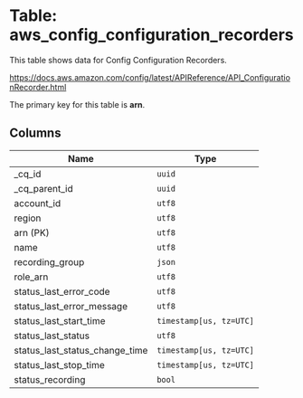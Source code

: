 # Table: aws_config_configuration_recorders

This table shows data for Config Configuration Recorders.

https://docs.aws.amazon.com/config/latest/APIReference/API_ConfigurationRecorder.html

The primary key for this table is **arn**.

## Columns

| Name          | Type          |
| ------------- | ------------- |
|_cq_id|`uuid`|
|_cq_parent_id|`uuid`|
|account_id|`utf8`|
|region|`utf8`|
|arn (PK)|`utf8`|
|name|`utf8`|
|recording_group|`json`|
|role_arn|`utf8`|
|status_last_error_code|`utf8`|
|status_last_error_message|`utf8`|
|status_last_start_time|`timestamp[us, tz=UTC]`|
|status_last_status|`utf8`|
|status_last_status_change_time|`timestamp[us, tz=UTC]`|
|status_last_stop_time|`timestamp[us, tz=UTC]`|
|status_recording|`bool`|